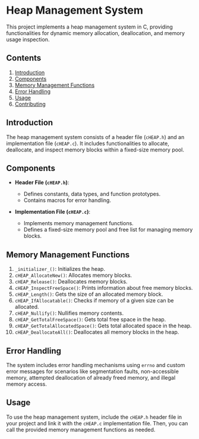 # Heap Management System

This project implements a heap management system in C, providing functionalities for dynamic memory allocation, deallocation, and memory usage inspection.

## Contents

1. [Introduction](#introduction)
2. [Components](#components)
3. [Memory Management Functions](#memory-management-functions)
4. [Error Handling](#error-handling)
5. [Usage](#usage)
6. [Contributing](#contributing)

## Introduction

The heap management system consists of a header file (`cHEAP.h`) and an implementation file (`cHEAP.c`). It includes functionalities to allocate, deallocate, and inspect memory blocks within a fixed-size memory pool.

## Components

- **Header File (`cHEAP.h`)**:
  - Defines constants, data types, and function prototypes.
  - Contains macros for error handling.

- **Implementation File (`cHEAP.c`)**:
  - Implements memory management functions.
  - Defines a fixed-size memory pool and free list for managing memory blocks.

## Memory Management Functions

1. `_initializer_()`: Initializes the heap.
2. `cHEAP_AllocateNew()`: Allocates memory blocks.
3. `cHEAP_Release()`: Deallocates memory blocks.
4. `cHEAP_InspectFreeSpace()`: Prints information about free memory blocks.
5. `cHEAP_Length()`: Gets the size of an allocated memory block.
6. `cHEAP_IfAllocatable()`: Checks if memory of a given size can be allocated.
7. `cHEAP_Nullify()`: Nullifies memory contents.
8. `cHEAP_GetTotalFreeSpace()`: Gets total free space in the heap.
9. `cHEAP_GetTotalAllocatedSpace()`: Gets total allocated space in the heap.
10. `cHEAP_DeallocateAll()`: Deallocates all memory blocks in the heap.

## Error Handling

The system includes error handling mechanisms using `errno` and custom error messages for scenarios like segmentation faults, non-accessible memory, attempted deallocation of already freed memory, and illegal memory access.

## Usage

To use the heap management system, include the `cHEAP.h` header file in your project and link it with the `cHEAP.c` implementation file. Then, you can call the provided memory management functions as needed.

